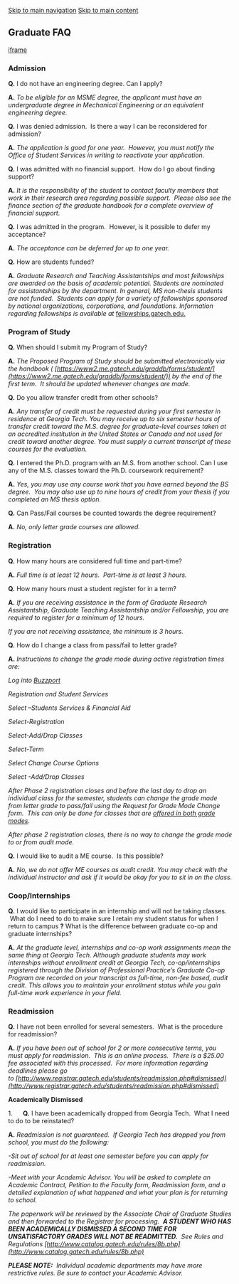 [Skip to main navigation](https://me.gatech.edu/faqs-3#main-navigation) [Skip to main content](https://me.gatech.edu/faqs-3#main-content)

## Graduate FAQ

[iframe](https://www.youtube.com/embed/iN7DuLAjGXQ?autoplay=0&start=0&rel=0)

### **Admission**

**Q.** I do not have an engineering degree. Can I apply?

**A.** _To be eligible for an MSME degree, the applicant must have an undergraduate degree in Mechanical Engineering or an equivalent engineering degree._

**Q.** I was denied admission.  Is there a way I can be reconsidered for admission?

**A.** _The application is good for one year.  However, you must notify the Office of Student Services in writing to reactivate your application._

**Q.** I was admitted with no financial support.  How do I go about finding support?

**A.** _It is the responsibility of the student to contact faculty members that work in their research area regarding possible support.  Please also see the finance section of the graduate handbook for a complete overview of financial support._

**Q.** I was admitted in the program.  However, is it possible to defer my acceptance?

**A.** _The acceptance can be deferred for up to one year._

**Q.** How are students funded?

**A.** _Graduate Research and Teaching Assistantships and most fellowships are awarded on the basis of academic potential. Students are nominated for assistantships by the department. In general, MS non-thesis students are not funded.  Students can apply for a variety of fellowships sponsored by national organizations, corporations, and foundations. Information regarding fellowships is available at_ [fellowships.gatech.edu.](http://fellowships.gatech.edu/)

### Program of Study

**Q.** When should I submit my Program of Study?

**A.** _The Proposed Program of Study should be submitted electronically via the handbook_ _( [https://www2.me.gatech.edu/graddb/forms/student/](https://www2.me.gatech.edu/graddb/forms/student/)) by the end of the first term.  It should be updated whenever changes are made._

**Q.** Do you allow transfer credit from other schools?

**A.** _Any transfer of credit must be requested during your first semester in residence at Georgia Tech. You may receive up to six semester hours of transfer credit toward the M.S. degree for graduate-level courses taken at an accredited institution in the United States or Canada and not used for credit toward another degree. You must supply a current transcript of these courses for the evaluation._

**Q.** I entered the Ph.D. program with an M.S. from another school. Can I use any of the M.S. classes toward the Ph.D. coursework requirement?

**A.** _Yes, you may use any course work that you have earned beyond the BS degree.  You may also use up to nine hours of credit from your thesis if you completed an MS thesis option._

**Q.** Can Pass/Fail courses be counted towards the degree requirement?

**A.** _No, only letter grade courses are allowed._

### **Registration**

**Q.** How many hours are considered full time and part-time?

**A.** _Full time is at least 12 hours.  Part-time is at least 3 hours._

**Q.** How many hours must a student register for in a term?

**A.** _If you are receiving assistance in the form of Graduate Research Assistantship, Graduate Teaching Assistantship and/or Fellowship, you are required to register for a minimum of 12 hours._

_If you are not receiving assistance, the minimum is 3 hours._

**Q.** How do I change a class from pass/fail to letter grade?

**A.** _Instructions to change the grade mode during active registration times are:_

_Log into [Buzzport](https://buzzport.gatech.edu/)_

_Registration and Student Services_

_Select –Students Services & Financial Aid_

_Select-Registration_

_Select-Add/Drop Classes_

_Select-Term_

_Select Change Course Options_

_Select -Add/Drop Classes_

_After Phase 2 registration closes and before the last day to drop an individual class for the semester, students can change the grade mode from letter grade to pass/fail using the Request for Grade Mode Change form.  This can only be done for classes that are [offered in both grade modes](http://catalog.gatech.edu/rules/10a.php)._

_After phase 2 registration closes, there is no way to change the grade mode to or from audit mode._

**Q.** I would like to audit a ME course.  Is this possible?

**A.** _No, we do not offer ME courses as audit credit. You may check with the individual instructor and ask if it would be okay for you to sit in on the class._

### **Coop/Internships**

**Q.** I would like to participate in an internship and will not be taking classes.  What do I need to do to make sure I retain my student status for when I return to campus **?** What is the difference between graduate co-op and graduate internships?

**A.** _At the graduate level, internships and co-op work assignments mean the same thing at Georgia Tech. Although graduate students may work internships without enrollment credit at Georgia Tech, co-op/internships registered through the Division of Professional Practice’s Graduate Co-op Program are recorded on your transcript as full-time, non-fee based, audit credit. This allows you to maintain your enrollment status while you gain full-time work experience in your field._

### **Readmission**

**Q.** I have not been enrolled for several semesters.  What is the procedure for readmission?

**A.** _If you have been out of school for 2 or more consecutive terms, you must apply for readmission.  This is an online process.  There is a $25.00 fee associated with this processed.  For more information regarding deadlines please go to [http://www.registrar.gatech.edu/students/readmission.php#dismissed](http://www.registrar.gatech.edu/students/readmission.php#dismissed)_

**Academically Dismissed**

1.      **Q.** I have been academically dropped from Georgia Tech.  What I need to do to be reinstated?

**A.** _Readmission is not guaranteed.  If Georgia Tech has dropped you from school, you must do the following:_

_-Sit out of school for at least one semester before you can apply for readmission._

_-Meet with your Academic Advisor. You will be asked to complete an Academic Contract, Petition to the Faculty form, Readmission form, and a detailed explanation of what happened and what your plan is for returning to school._

_The paperwork will be reviewed by the Associate Chair of Graduate Studies and then forwarded to the Registrar for processing.  **A STUDENT WHO HAS BEEN ACADEMICALLY DISMISSED A SECOND TIME FOR UNSATISFACTORY GRADES WILL NOT BE READMITTED.**  See Rules and Regulations [http://www.catalog.gatech.edu/rules/8b.php](http://www.catalog.gatech.edu/rules/8b.php)_

_**PLEASE NOTE:**  Individual academic departments may have more restrictive rules. Be sure to contact your Academic Advisor._